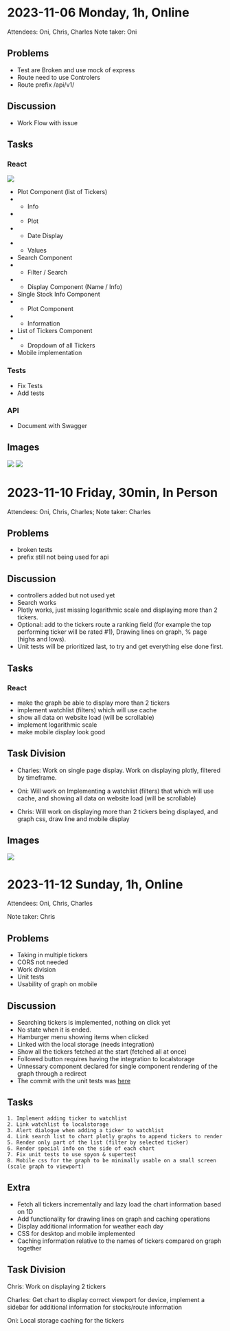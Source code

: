 # 2023-11-06 Monday, 1h, Online
Attendees: Oni, Chris, Charles
Note taker: Oni

## Problems
* Test are Broken and use mock of express
* Route need to use Controlers
* Route prefix /api/v1/

## Discussion
* Work Flow with issue

## Tasks
### React
![](https://gitlab.com/csy3dawson23-24/520/teams/TeamG13-OniChrisCharles/520-project-oni-chris-charles/-/raw/main/StockBenchmark.png?ref_type=heads)
- Plot Component (list of Tickers)
- - Info
- - Plot
- - Date Display
- - Values
- Search Component
- - Filter / Search
- - Display Component (Name / Info)
- Single Stock Info Component
- - Plot Component
- - Information
- List of Tickers Component
- - Dropdown of all Tickers
- Mobile implementation
### Tests
- Fix Tests
- Add tests
### API
- Document with Swagger

## Images
![](https://cdn.discordapp.com/attachments/1166096642517241916/1171249515165139015/image.png?ex=655bfe1d&is=6549891d&hm=5af2804687bc04359181c43b64bce0ba293ea091e6df9b1e4b74b66c2c3ee617&)
![](https://cdn.discordapp.com/attachments/1166096642517241916/1171251751752564746/image.png?ex=655c0032&is=65498b32&hm=21959d559fcfd87f51fe61459a07d331a95cd4204cad387cf12fa8f0979f6f00&)

# 2023-11-10 Friday, 30min, In Person
Attendees: Oni, Chris, Charles; 
Note taker: Charles

## Problems
* broken tests
* prefix still not being used for api

## Discussion
* controllers added but not used yet
* Search works
* Plotly works, just missing logarithmic scale and displaying more than 2 tickers.
* Optional: add to the tickers route a ranking field (for example the top performing ticker will be rated #1), Drawing lines on graph, % page (highs and lows). 
* Unit tests will be prioritized last, to try and get everything else done first. 

## Tasks
### React
- make the graph be able to display more than 2 tickers
- implement watchlist (filters) which will use cache
- show all data on website load (will be scrollable) 
- implement logarithmic scale 
- make mobile display look good 

## Task Division
- Charles: Work on single page display. Work on displaying plotly, filtered by timeframe. 

- Oni: Will work on Implementing a watchlist (filters) that which will use cache, and showing all data on website load (will be scrollable) 

- Chris: Will work on displaying more than 2 tickers being displayed, and graph css, draw line and mobile display 

## Images
![](https://media.discordapp.net/attachments/1166096642517241916/1172633857053425735/image.png?ex=65610762&is=654e9262&hm=de3d71480e8a2c16c33bed96e3acc50c3cee79ee095c0053ec6e35f6e3ac85d7&=&width=523&height=542)

# 2023-11-12 Sunday, 1h, Online
Attendees: Oni, Chris, Charles

Note taker: Chris

## Problems
- Taking in multiple tickers
- CORS not needed
- Work division
- Unit tests
- Usability of graph on mobile

## Discussion
- Searching tickers is implemented, nothing on click yet
- No state when it is ended. 
- Hamburger menu showing items when clicked
- Linked with the local storage (needs integration)
- Show all the tickers fetched at the start (fetched all at once)
- Followed button requires having the integration to localstorage
- Unnessary component declared for single component rendering of the graph through a redirect
- The commit with the unit tests was [here](https://gitlab.com/csy3dawson23-24/520/teams/TeamG13-OniChrisCharles/520-project-oni-chris-charles/-/blob/eb923b31cd235eb86cc825b0e3e4c04a9d8420d7/server/__tests__/app.test.js)

## Tasks
    1. Implement adding ticker to watchlist
    2. Link watchlist to localstorage
    3. Alert dialogue when adding a ticker to watchlist
    4. Link search list to chart plotly graphs to append tickers to render
    5. Render only part of the list (filter by selected ticker)
    6. Render special info on the side of each chart
    7. Fix unit tests to use spyon & supertest
    8. Mobile css for the graph to be minimally usable on a small screen (scale graph to viewport)

## Extra
- Fetch all tickers incrementally and lazy load the chart information based on 1D
- Add functionality for drawing lines on graph and caching operations
- Display additional information for weather each day
- CSS for desktop and mobile implemented
- Caching information relative to the names of tickers compared on graph together

## Task Division

Chris: Work on displaying 2 tickers

Charles: Get chart to display correct viewport for device, implement a sidebar for additional information for stocks/route information

Oni: Local storage caching for the tickers